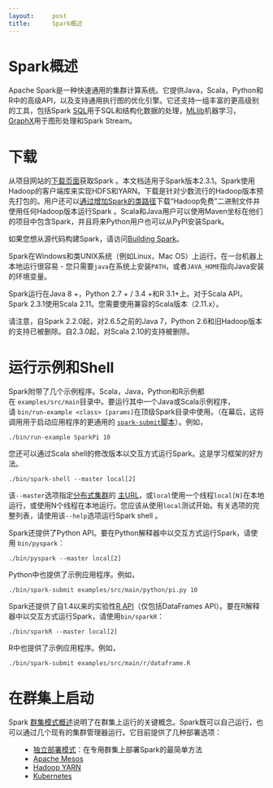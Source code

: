 ```yaml
---
layout:     post
title:      Spark概述
---
```

<div id="article_content" class="article_content clearfix csdn-tracking-statistics" data-pid="blog" data-mod="popu_307" data-dsm="post">
								            <link rel="stylesheet" href="https://csdnimg.cn/release/phoenix/template/css/ck_htmledit_views-f76675cdea.css">
						<div class="htmledit_views" id="content_views">
                <h1 id="spark-overview" style="margin-left:0px;"><strong><span style="color:#1d1f22;">Spark概述</span></strong></h1>

<p style="margin-left:0px;"><span style="color:#1d1f22;">Apache Spark是一种快速通用的集群计算系统。它提供Java，Scala，Python和R中的高级API，以及支持通用执行图的优化引擎。它还支持一组丰富的更高级别的工具，包括Spark <a href="http://spark.apache.org/docs/latest/sql-programming-guide.html" rel="nofollow">SQL</a>用于SQL和结构化数据的处理，<a href="http://spark.apache.org/docs/latest/ml-guide.html" rel="nofollow">MLlib</a>机器学习，<a href="http://spark.apache.org/docs/latest/graphx-programming-guide.html" rel="nofollow">GraphX</a>用于图形处理和Spark Stream。</span></p>

<h1 id="downloading" style="margin-left:0px;"><strong><span style="color:#1d1f22;">下载</span></strong></h1>

<p style="margin-left:0px;"><span style="color:#1d1f22;">从项目网站的<a href="http://spark.apache.org/downloads.html" rel="nofollow">下载页面</a>获取Spark 。本文档适用于Spark版本2.3.1。Spark使用Hadoop的客户端库来实现HDFS和YARN。下载是针对少数流行的Hadoop版本预先打包的。用户还可以<a href="http://spark.apache.org/docs/latest/hadoop-provided.html" rel="nofollow">通过增加Spark的类路径</a>下载“Hadoop免费”二进制文件并使用任何Hadoop版本运行Spark 。Scala和Java用户可以使用Maven坐标在他们的项目中包含Spark，并且将来Python用户也可以从PyPI安装Spark。</span></p>

<p style="margin-left:0px;"><span style="color:#1d1f22;">如果您想从源代码构建Spark，请访问<a href="http://spark.apache.org/docs/latest/building-spark.html" rel="nofollow">Building Spark</a>。</span></p>

<p style="margin-left:0px;"><span style="color:#1d1f22;">Spark在Windows和类UNIX系统（例如Linux，Mac OS）上运行。在一台机器上本地运行很容易 - 您只需要<code>java</code>在系统上安装<code>PATH</code>，或者<code>JAVA_HOME</code>指向Java安装的环境变量。</span></p>

<p style="margin-left:0px;"><span style="color:#1d1f22;">Spark运行在Java 8 +，Python 2.7 + / 3.4 +和R 3.1+上。对于Scala API，Spark 2.3.1使用Scala 2.11。您需要使用兼容的Scala版本（2.11.x）。</span></p>

<p style="margin-left:0px;"><span style="color:#1d1f22;">请注意，自Spark 2.2.0起，对2.6.5之前的Java 7，Python 2.6和旧Hadoop版本的支持已被删除。自2.3.0起，对Scala 2.10的支持被删除。</span></p>

<h1 id="running-the-examples-and-shell" style="margin-left:0px;"><strong><span style="color:#1d1f22;">运行示例和Shell</span></strong></h1>

<p style="margin-left:0px;"><span style="color:#1d1f22;">Spark附带了几个示例程序。Scala，Java，Python和R示例都在 <code>examples/src/main</code>目录中。要运行其中一个Java或Scala示例程序，请 <code>bin/run-example &lt;class&gt; [params]</code>在顶级Spark目录中使用。（在幕后，这将调用用于启动应用程序的更通用的 <a href="http://spark.apache.org/docs/latest/submitting-applications.html" rel="nofollow"><code>spark-submit</code>脚本</a>）。例如，</span></p>

<pre style="margin-left:0px;">
<span style="color:#333333;"><code>./bin/run-example SparkPi 10
</code></span></pre>

<p style="margin-left:0px;"><span style="color:#1d1f22;">您还可以通过Scala shell的修改版本以交互方式运行Spark。这是学习框架的好方法。</span></p>

<pre style="margin-left:0px;">
<span style="color:#333333;"><code>./bin/spark-shell --master local[2]
</code></span></pre>

<p style="margin-left:0px;"><span style="color:#1d1f22;">该<code>--master</code>选项指定<a href="http://spark.apache.org/docs/latest/submitting-applications.html#master-urls" rel="nofollow">分布式集群</a>的 <a href="http://spark.apache.org/docs/latest/submitting-applications.html#master-urls" rel="nofollow">主URL</a>，或<code>local</code>使用一个线程<code>local[N]</code>在本地运行，或使用N个线程在本地运行。您应该从使用<code>local</code>测试开始。有关选项的完整列表，请使用该<code>--help</code>选项运行Spark shell 。</span></p>

<p style="margin-left:0px;"><span style="color:#1d1f22;">Spark还提供了Python API。要在Python解释器中以交互方式运行Spark，请使用 <code>bin/pyspark</code>：</span></p>

<pre style="margin-left:0px;">
<span style="color:#333333;"><code>./bin/pyspark --master local[2]
</code></span></pre>

<p style="margin-left:0px;"><span style="color:#1d1f22;">Python中也提供了示例应用程序。例如，</span></p>

<pre style="margin-left:0px;">
<span style="color:#333333;"><code>./bin/spark-submit examples/src/main/python/pi.py 10
</code></span></pre>

<p style="margin-left:0px;"><span style="color:#1d1f22;">Spark还提供了自1.4以来的实验性<a href="http://spark.apache.org/docs/latest/sparkr.html" rel="nofollow">R API</a>（仅包括DataFrames API）。要在R解释器中以交互方式运行Spark，请使用<code>bin/sparkR</code>：</span></p>

<pre style="margin-left:0px;">
<span style="color:#333333;"><code>./bin/sparkR --master local[2]
</code></span></pre>

<p style="margin-left:0px;"><span style="color:#1d1f22;">R中也提供了示例应用程序。例如，</span></p>

<pre style="margin-left:0px;">
<span style="color:#333333;"><code>./bin/spark-submit examples/src/main/r/dataframe.R
</code></span></pre>

<h1 id="launching-on-a-cluster" style="margin-left:0px;"><strong><span style="color:#1d1f22;">在群集上启动</span></strong></h1>

<p style="margin-left:0px;"><span style="color:#1d1f22;">Spark <a href="http://spark.apache.org/docs/latest/cluster-overview.html" rel="nofollow">群集模式概述</a>说明了在群集上运行的关键概念。Spark既可以自己运行，也可以通过几个现有的集群管理器运行。它目前提供了几种部署选项：</span></p>

<ul style="margin-left:25px;"><li><a href="http://spark.apache.org/docs/latest/spark-standalone.html" rel="nofollow">独立部署模式</a>：在专用群集上部署Spark的最简单方法</li>
	<li><a href="http://spark.apache.org/docs/latest/running-on-mesos.html" rel="nofollow">Apache Mesos</a></li>
	<li><a href="http://spark.apache.org/docs/latest/running-on-yarn.html" rel="nofollow">Hadoop YARN</a></li>
	<li><a href="http://spark.apache.org/docs/latest/running-on-kubernetes.html" rel="nofollow">Kubernetes</a></li>
</ul>            </div>
                </div>